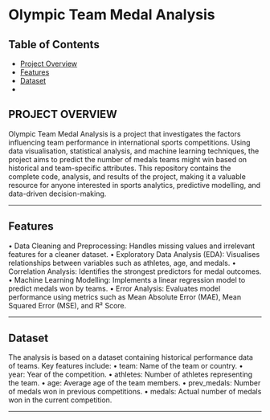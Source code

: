 # Olympic Team Medal Analysis

## Table of Contents
- [Project Overview](#project-overview)
- [Features](#features)
- [Dataset](#dataset)
- 


## PROJECT OVERVIEW

Olympic Team Medal Analysis is a project that investigates the factors influencing team performance in international sports competitions. Using data visualisation, statistical analysis, and machine learning techniques, the project aims to predict the number of medals teams might win based on historical and team-specific attributes.
This repository contains the complete code, analysis, and results of the project, making it a valuable resource for anyone interested in sports analytics, predictive modelling, and data-driven decision-making.
________________________________________


## Features
•	Data Cleaning and Preprocessing: Handles missing values and irrelevant features for a cleaner dataset.
•	Exploratory Data Analysis (EDA): Visualises relationships between variables such as athletes, age, and medals.
•	Correlation Analysis: Identifies the strongest predictors for medal outcomes.
•	Machine Learning Modelling: Implements a linear regression model to predict medals won by teams.
•	Error Analysis: Evaluates model performance using metrics such as Mean Absolute Error (MAE), Mean Squared Error (MSE), and R² Score.
________________________________________


## Dataset
The analysis is based on a dataset containing historical performance data of teams. Key features include:
•	team: Name of the team or country.
•	year: Year of the competition.
•	athletes: Number of athletes representing the team.
•	age: Average age of the team members.
•	prev_medals: Number of medals won in previous competitions.
•	medals: Actual number of medals won in the current competition.
________________________________________
